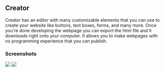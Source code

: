 ## Creator
Creator has an editor with many customizable elements that you can use to create your website like buttons, text boxes, forms, and many more. Once you're done developing the webpage you can export the html file and it downloads right onto your computer. It allows you to make webpages with no programming experience that you can publish.

### Screenshots

<img src="https://challengepost-s3-challengepost.netdna-ssl.com/photos/production/software_photos/001/594/861/datas/gallery.jpg">
<img src="https://challengepost-s3-challengepost.netdna-ssl.com/photos/production/software_photos/001/594/862/datas/gallery.jpg">
